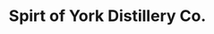 ---
title: "Spirt of York Distillery Co."
url: /toronto/spirt-of-york-distillery-co/
shop: beverages
---